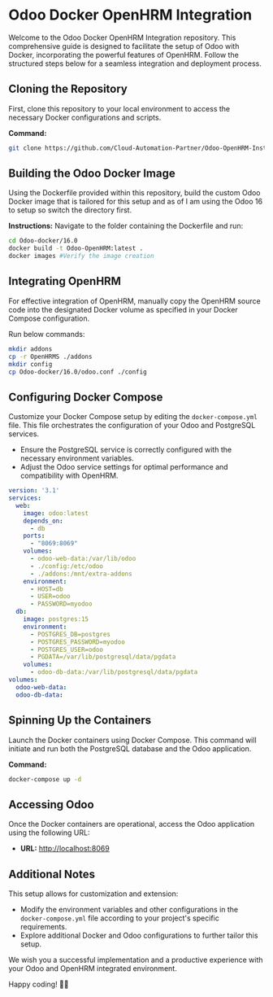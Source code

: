 # Odoo Docker OpenHRM Integration

Welcome to the Odoo Docker OpenHRM Integration repository. This comprehensive guide is designed to facilitate the setup of Odoo with Docker, incorporating the powerful features of OpenHRM. Follow the structured steps below for a seamless integration and deployment process.

## Cloning the Repository

First, clone this repository to your local environment to access the necessary Docker configurations and scripts.

**Command:**
```bash
git clone https://github.com/Cloud-Automation-Partner/Odoo-OpenHRM-Installation-Docker.git
```
## Building the Odoo Docker Image

Using the Dockerfile provided within this repository, build the custom Odoo Docker image that is tailored for this setup and as of I am using the Odoo 16 to setup so switch the directory first.

**Instructions:**
Navigate to the folder containing the Dockerfile and run:

```bash
cd Odoo-docker/16.0
docker build -t Odoo-OpenHRM:latest .
docker images #Verify the image creation
```
## Integrating OpenHRM  

For effective integration of OpenHRM, manually copy the OpenHRM source code into the designated Docker volume as specified in your Docker Compose configuration.

Run below commands:

```bash
mkdir addons
cp -r OpenHRMS ./addons
mkdir config
cp Odoo-docker/16.0/odoo.conf ./config
```

## Configuring Docker Compose

Customize your Docker Compose setup by editing the `docker-compose.yml` file. This file orchestrates the configuration of your Odoo and PostgreSQL services.

- Ensure the PostgreSQL service is correctly configured with the necessary environment variables.
- Adjust the Odoo service settings for optimal performance and compatibility with OpenHRM.

```yml
version: '3.1'
services:
  web:
    image: odoo:latest
    depends_on:
      - db
    ports:
      - "8069:8069"
    volumes:
      - odoo-web-data:/var/lib/odoo
      - ./config:/etc/odoo
      - ./addons:/mnt/extra-addons
    environment:
      - HOST=db
      - USER=odoo
      - PASSWORD=myodoo
  db:
    image: postgres:15
    environment:
      - POSTGRES_DB=postgres
      - POSTGRES_PASSWORD=myodoo
      - POSTGRES_USER=odoo
      - PGDATA=/var/lib/postgresql/data/pgdata
    volumes:
      - odoo-db-data:/var/lib/postgresql/data/pgdata
volumes:
  odoo-web-data:
  odoo-db-data:
```

## Spinning Up the Containers

Launch the Docker containers using Docker Compose. This command will initiate and run both the PostgreSQL database and the Odoo application.

**Command:**
```bash
docker-compose up -d
```

## Accessing Odoo

Once the Docker containers are operational, access the Odoo application using the following URL:

- **URL:** [http://localhost:8069](http://localhost:8069)


## Additional Notes

This setup allows for customization and extension:

- Modify the environment variables and other configurations in the `docker-compose.yml` file according to your project's specific requirements.
- Explore additional Docker and Odoo configurations to further tailor this setup.

We wish you a successful implementation and a productive experience with your Odoo and OpenHRM integrated environment.

Happy coding! 🚀🎉

